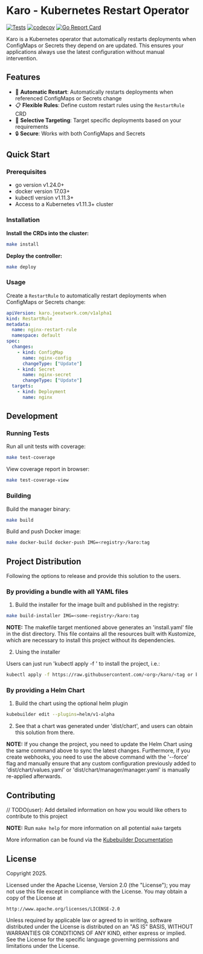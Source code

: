 # Karo - Kubernetes Restart Operator

[![Tests](https://github.com/tom1299/karo/actions/workflows/test.yml/badge.svg)](https://github.com/tom1299/karo/actions/workflows/test.yml)
[![codecov](https://codecov.io/gh/tom1299/karo/branch/main/graph/badge.svg)](https://codecov.io/gh/tom1299/karo)
[![Go Report Card](https://goreportcard.com/badge/github.com/reuhl/karo)](https://goreportcard.com/report/github.com/reuhl/karo)

Karo is a Kubernetes operator that automatically restarts deployments when ConfigMaps or Secrets they depend on are updated. This ensures your applications always use the latest configuration without manual intervention.

## Features

- 🔄 **Automatic Restart**: Automatically restarts deployments when referenced ConfigMaps or Secrets change
- 📋 **Flexible Rules**: Define custom restart rules using the `RestartRule` CRD
- 🎯 **Selective Targeting**: Target specific deployments based on your requirements
- 🔒 **Secure**: Works with both ConfigMaps and Secrets

## Quick Start

### Prerequisites
- go version v1.24.0+
- docker version 17.03+
- kubectl version v1.11.3+
- Access to a Kubernetes v1.11.3+ cluster

### Installation

**Install the CRDs into the cluster:**
```sh
make install
```

**Deploy the controller:**
```sh
make deploy
```

### Usage

Create a `RestartRule` to automatically restart deployments when ConfigMaps or Secrets change:

```yaml
apiVersion: karo.jeeatwork.com/v1alpha1
kind: RestartRule
metadata:
  name: nginx-restart-rule
  namespace: default
spec:
  changes:
    - kind: ConfigMap
      name: nginx-config
      changeType: ["Update"]
    - kind: Secret
      name: nginx-secret
      changeType: ["Update"]
  targets:
    - kind: Deployment
      name: nginx
```

## Development

### Running Tests

Run all unit tests with coverage:
```sh
make test-coverage
```

View coverage report in browser:
```sh
make test-coverage-view
```

### Building

Build the manager binary:
```sh
make build
```

Build and push Docker image:
```sh
make docker-build docker-push IMG=<registry>/karo:tag
```

## Project Distribution

Following the options to release and provide this solution to the users.

### By providing a bundle with all YAML files

1. Build the installer for the image built and published in the registry:

```sh
make build-installer IMG=<some-registry>/karo:tag
```

**NOTE:** The makefile target mentioned above generates an 'install.yaml'
file in the dist directory. This file contains all the resources built
with Kustomize, which are necessary to install this project without its
dependencies.

2. Using the installer

Users can just run 'kubectl apply -f <URL for YAML BUNDLE>' to install
the project, i.e.:

```sh
kubectl apply -f https://raw.githubusercontent.com/<org>/karo/<tag or branch>/dist/install.yaml
```

### By providing a Helm Chart

1. Build the chart using the optional helm plugin

```sh
kubebuilder edit --plugins=helm/v1-alpha
```

2. See that a chart was generated under 'dist/chart', and users
can obtain this solution from there.

**NOTE:** If you change the project, you need to update the Helm Chart
using the same command above to sync the latest changes. Furthermore,
if you create webhooks, you need to use the above command with
the '--force' flag and manually ensure that any custom configuration
previously added to 'dist/chart/values.yaml' or 'dist/chart/manager/manager.yaml'
is manually re-applied afterwards.

## Contributing
// TODO(user): Add detailed information on how you would like others to contribute to this project

**NOTE:** Run `make help` for more information on all potential `make` targets

More information can be found via the [Kubebuilder Documentation](https://book.kubebuilder.io/introduction.html)

## License

Copyright 2025.

Licensed under the Apache License, Version 2.0 (the "License");
you may not use this file except in compliance with the License.
You may obtain a copy of the License at

    http://www.apache.org/licenses/LICENSE-2.0

Unless required by applicable law or agreed to in writing, software
distributed under the License is distributed on an "AS IS" BASIS,
WITHOUT WARRANTIES OR CONDITIONS OF ANY KIND, either express or implied.
See the License for the specific language governing permissions and
limitations under the License.

